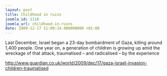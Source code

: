 ```yaml
---
layout: post
title: Childhood in ruins
joomla_id: 1118
joomla_url: childhood-in-ruins
date: 2009-12-17 11:09:24.000000000 +01:00
---
```

<p>Last December, Israel began a 23-day bombardment of Gaza, killing around 1,400 people. One year on, a generation of children is growing up amid the wreckage of that attack, traumatised – and radicalised – by the experience</p>
<p><a href="http://Last December, Israel began a 23-day bombardment of Gaza, killing around 1,400 people. One year on, a generation of children is growing up amid the wreckage of that attack, traumatised – and radicalised – by the experience  http//www.guardian.co.uk/world/2009/dec/17/gaza-israel-invasion-children-traumatised">http://www.guardian.co.uk/world/2009/dec/17/gaza-israel-invasion-children-traumatised</a></p>
<p> </p>
